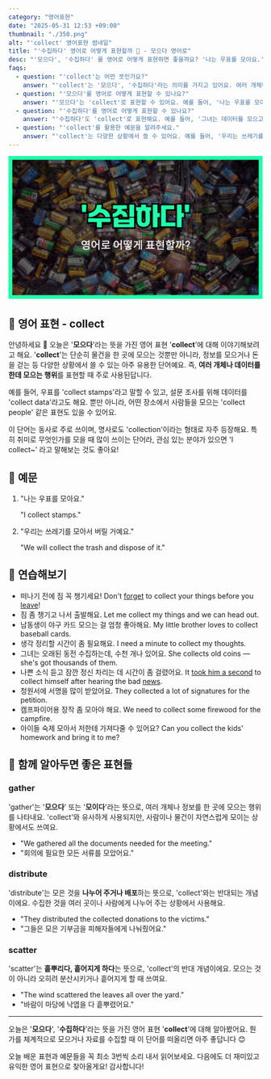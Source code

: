 ```yaml
---
category: "영어표현"
date: "2025-05-31 12:53 +09:00"
thumbnail: "./350.png"
alt: "'collect' 영어표현 썸네일"
title: "'수집하다' 영어로 어떻게 표현할까 🧺 - 모으다 영어로"
desc: "'모으다', '수집하다' 를 영어로 어떻게 표현하면 좋을까요? '나는 우표를 모아요.', '그녀는 데이터를 모으고 있어요.' 등을 영어로 표현하는 법을 배워봅시다. 다양한 예문을 통해서 연습하고 본인의 표현으로 만들어 보세요."
faqs:
  - question: "'collect'는 어떤 뜻인가요?"
    answer: "'collect'는 '모으다', '수집하다'라는 의미를 가지고 있어요. 여러 개체나 데이터를 한곳에 모으는 행위를 표현할 때 사용해요."
  - question: "'모으다'를 영어로 어떻게 표현할 수 있나요?"
    answer: "'모으다'는 'collect'로 표현할 수 있어요. 예를 들어, '나는 우표를 모아요.'는 'I collect stamps.'라고 말해요."
  - question: "'수집하다'를 영어로 어떻게 표현할 수 있나요?"
    answer: "'수집하다'도 'collect'로 표현해요. 예를 들어, '그녀는 데이터를 모으고 있어요.'는 'She is collecting data.'라고 해요."
  - question: "'collect'를 활용한 예문을 알려주세요."
    answer: "'collect'는 다양한 상황에서 쓸 수 있어요. 예를 들어, '우리는 쓰레기를 모아서 버릴 거예요.'는 'We will collect the trash and dispose of it.'라고 해요."
---
```


!['collect' 영어표현 썸네일](./350.png)

## 🌟 영어 표현 - collect

안녕하세요 👋 오늘은 '**모으다**'라는 뜻을 가진 영어 표현 '**collect**'에 대해 이야기해보려고 해요. '**collect**'는 단순히 물건을 한 곳에 모으는 것뿐만 아니라, 정보를 모으거나 돈을 걷는 등 다양한 상황에서 쓸 수 있는 아주 유용한 단어예요. 즉, **여러 개체나 데이터를 한데 모으는 행위**를 표현할 때 주로 사용된답니다.

예를 들어, 우표를 'collect stamps'라고 말할 수 있고, 설문 조사를 위해 데이터를 'collect data'라고도 해요. 뿐만 아니라, 어떤 장소에서 사람들을 모으는 'collect people' 같은 표현도 있을 수 있어요.

이 단어는 동사로 주로 쓰이며, 명사로도 'collection'이라는 형태로 자주 등장해요. 특히 취미로 무엇인가를 모을 때 많이 쓰이는 단어라, 관심 있는 분야가 있으면 'I collect~' 라고 말해보는 것도 좋아요!

## 📖 예문

1. "나는 우표를 모아요."

   "I collect stamps."

2. "우리는 쓰레기를 모아서 버릴 거예요."

   "We will collect the trash and dispose of it."

## 💬 연습해보기

<ul data-interactive-list>
  <li data-interactive-item>
    <span data-toggler>떠나기 전에 짐 꼭 챙기세요!</span>
    <span data-answer>Don't <a href="/blog/in-english/023.forget/">forget</a> to collect your things before you <a href="/blog/in-english/402.leave/">leave</a>!</span>
  </li>
  <li data-interactive-item>
    <span data-toggler>짐 좀 챙기고 나서 출발해요.</span>
    <span data-answer>Let me collect my things and we can head out.</span>
  </li>
  <li data-interactive-item>
    <span data-toggler>남동생이 야구 카드 모으는 걸 엄청 좋아해요.</span>
    <span data-answer>My little brother loves to collect baseball cards.</span>
  </li>
  <li data-interactive-item>
    <span data-toggler>생각 정리할 시간이 좀 필요해요.</span>
    <span data-answer>I need a minute to collect my thoughts.</span>
  </li>
  <li data-interactive-item>
    <span data-toggler>그녀는 오래된 동전 수집하는데, 수천 개나 있어요.</span>
    <span data-answer>She collects old coins — she's got thousands of them.</span>
  </li>
  <li data-interactive-item>
    <span data-toggler>나쁜 소식 듣고 잠깐 정신 차리는 데 시간이 좀 걸렸어요.</span>
    <span data-answer>It <a a href="/blog/in-english/010.take-a-while/">took him a second</a> to collect himself after hearing the bad <a href="/blog/in-english/536.news/">news</a>.</span>
  </li>
  <li data-interactive-item>
    <span data-toggler>청원서에 서명을 많이 받았어요.</span>
    <span data-answer>They collected a lot of signatures for the petition.</span>
  </li>
  <li data-interactive-item>
    <span data-toggler>캠프파이어용 장작 좀 모아야 해요.</span>
    <span data-answer>We need to collect some firewood for the campfire.</span>
  </li>
  <li data-interactive-item>
    <span data-toggler>아이들 숙제 모아서 저한테 가져다줄 수 있어요?</span>
    <span data-answer>Can you collect the kids' homework and bring it to me?</span>
  </li>
</ul>

## 🤝 함께 알아두면 좋은 표현들

### gather

'gather'는 '**모으다**' 또는 '**모이다**'라는 뜻으로, 여러 개체나 정보를 한 곳에 모으는 행위를 나타내요. 'collect'와 유사하게 사용되지만, 사람이나 물건이 자연스럽게 모이는 상황에서도 쓰여요.

- "We gathered all the documents needed for the meeting."
- "회의에 필요한 모든 서류를 모았어요."

### distribute

'distribute'는 모은 것을 **나누어 주거나 배포**하는 뜻으로, 'collect'와는 반대되는 개념이에요. 수집한 것을 여러 곳이나 사람에게 나누어 주는 상황에서 사용해요.

- "They distributed the collected donations to the victims."
- "그들은 모은 기부금을 피해자들에게 나눠줬어요."

### scatter

'scatter'는 **흩뿌리다, 흩어지게 하다**는 뜻으로, 'collect'의 반대 개념이에요. 모으는 것이 아니라 오히려 분산시키거나 흩어지게 할 때 쓰여요.

- "The wind scattered the leaves all over the yard."
- "바람이 마당에 낙엽을 다 흩뿌렸어요."

---

오늘은 '**모으다**', '**수집하다**'라는 뜻을 가진 영어 표현 '**collect**'에 대해 알아봤어요. 뭔가를 체계적으로 모으거나 자료를 수집할 때 이 단어를 떠올리면 아주 좋답니다 😊

오늘 배운 표현과 예문들을 꼭 최소 3번씩 소리 내서 읽어보세요. 다음에도 더 재미있고 유익한 영어 표현으로 찾아올게요! 감사합니다!
